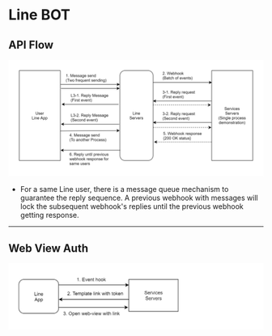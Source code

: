 Line BOT
========

API Flow
--------

<img src="https://raw.githubusercontent.com/yidas/web-service-architectures/master/chatbot/line/api-flow.png" />

- For a same Line user, there is a message queue mechanism to guarantee the reply sequence. A previous webhook with messages will lock the subsequent webhook's replies until the previous webhook getting response.

---

Web View Auth
-------------

<img src="https://raw.githubusercontent.com/yidas/web-service-architectures/master/chatbot/line/chatbot-line-webview.png" />
